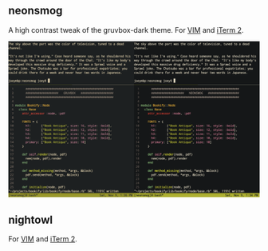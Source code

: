 ## neonsmog
A high contrast tweak of the gruvbox-dark theme. For [VIM](https://raw.githubusercontent.com/joeyschoblaska/colorschemes/master/output/neonsmog.vim) and [iTerm 2](https://raw.githubusercontent.com/joeyschoblaska/colorschemes/master/output/neonsmog.itermcolors).

<p align="center">
  <img src="https://raw.githubusercontent.com/joeyschoblaska/colorschemes/master/examples/neonsmog.png">
</p>

## nightowl
For [VIM](https://raw.githubusercontent.com/joeyschoblaska/colorschemes/master/output/nightowl.vim) and [iTerm 2](https://raw.githubusercontent.com/joeyschoblaska/neonsmog/master/output/nightowl.itermcolors).
